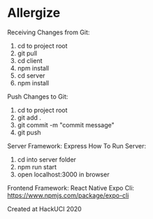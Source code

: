 # Allergize

Receiving Changes from Git:
1. cd to project root
2. git pull
3. cd client
4. npm install
5. cd server
6. npm install

Push Changes to Git:
1. cd to project root
2. git add .
3. git commit -m "commit message"
4. git push

Server Framework: Express
How To Run Server:
1. cd into server folder
2. npm run start
3. open localhost:3000 in browser

Frontend Framework: React Native
Expo Cli: https://www.npmjs.com/package/expo-cli

Created at HackUCI 2020
